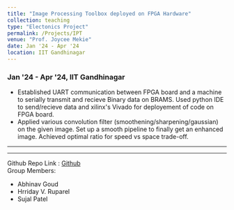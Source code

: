 ```yaml
---
title: "Image Processing Toolbox deployed on FPGA Hardware"
collection: teaching
type: "Electonics Project"
permalink: /Projects/IPT
venue: "Prof. Joycee Mekie"
date: Jan '24 - Apr '24 
location: IIT Gandhinagar
---
```



### Jan '24 - Apr '24, IIT Gandhinagar

* Established UART communication between FPGA board and a machine to serially transmit and recieve Binary data on BRAMS. Used python IDE to send/recieve data and xilinx's Vivado for deployement of code on FPGA board.
* Applied various convolution filter (smoothening/sharpening/gaussian) on the given image. Set up a smooth pipeline to finally get an enhanced image. Achieved optimal ratio for speed vs space trade-off.


<hr>
<hr>

Github Repo Link : [Github](https://github.com/aditya-me13/Image-Processing-Toolkit--IPT1) \
Group Members: 
- Abhinav Goud
- Hrriday V. Ruparel
- Sujal Patel

<!--Heading 1
======

Heading 2
======

Heading 3
======
-->
